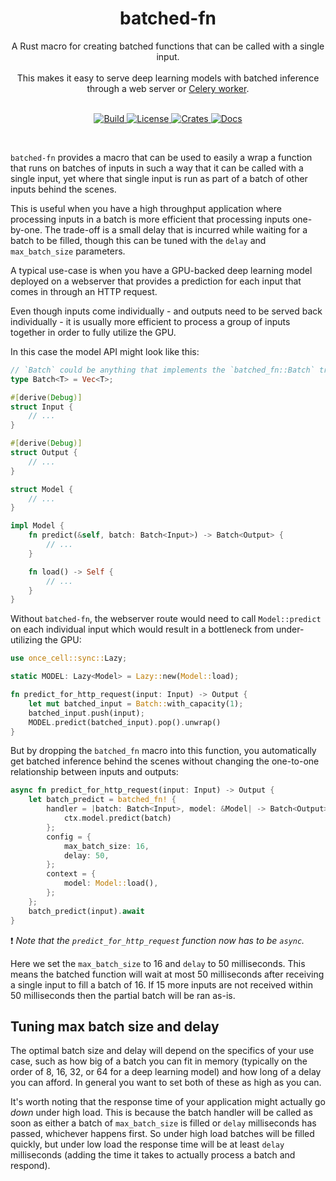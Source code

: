 <div align="center">
    <h1>batched-fn</h1>
    A Rust macro for creating batched functions that can be called with a single input.</br></br>
    This makes it easy to serve deep learning models with batched inference through a web server
    or <a href="https://github.com/rusty-celery/rusty-celery">Celery worker<a>.
</div>
<br/>
<p align="center">
    <a href="https://github.com/epwalsh/batched-fn/actions">
        <img alt="Build" src="https://github.com/epwalsh/batched-fn/workflows/CI/badge.svg?event=push&branch=master">
    </a>
    <a href="https://github.com/epwalsh/batched-fn/blob/master/LICENSE">
        <img alt="License" src="https://img.shields.io/github/license/epwalsh/batched-fn.svg?color=blue&cachedrop">
    </a>
    <a href="https://crates.io/crates/batched-fn">
        <img alt="Crates" src="https://img.shields.io/crates/v/batched-fn.svg?color=blue">
    </a>
    <a href="https://docs.rs/batched-fn/">
        <img alt="Docs" src="https://img.shields.io/badge/docs.rs-API%20docs-blue">
    </a>
</p>
<br/>

`batched-fn` provides a macro that can be used to easily a wrap a function that runs on
batches of inputs in such a way that it can be called with
a single input, yet where that single input is run as part of a batch of other inputs behind
the scenes.

This is useful when you have a high throughput application where processing inputs in a batch
is more efficient that processing inputs one-by-one. The trade-off  is a small delay that is incurred
while waiting for a batch to be filled, though this can be tuned with the
`delay` and `max_batch_size` parameters.

A typical use-case is when you have a GPU-backed deep learning model deployed on a webserver that provides
a prediction for each input that comes in through an HTTP request.

Even though inputs come individually - and outputs need to be served back individually - it
is usually more efficient to process a group of inputs together in order to fully utilize the GPU.

In this case the model API might look like this:

```rust
// `Batch` could be anything that implements the `batched_fn::Batch` trait.
type Batch<T> = Vec<T>;

#[derive(Debug)]
struct Input {
    // ...
}

#[derive(Debug)]
struct Output {
    // ...
}

struct Model {
    // ...
}

impl Model {
    fn predict(&self, batch: Batch<Input>) -> Batch<Output> {
        // ...
    }

    fn load() -> Self {
        // ...
    }
}
```

Without `batched-fn`, the webserver route would need to call `Model::predict` on each
individual input which would result in a bottleneck from under-utilizing the GPU:

```rust
use once_cell::sync::Lazy;

static MODEL: Lazy<Model> = Lazy::new(Model::load);

fn predict_for_http_request(input: Input) -> Output {
    let mut batched_input = Batch::with_capacity(1);
    batched_input.push(input);
    MODEL.predict(batched_input).pop().unwrap()
}
```

But by dropping the `batched_fn` macro into this function, you automatically get batched
inference behind the scenes without changing the one-to-one relationship between inputs and
outputs:

```rust
async fn predict_for_http_request(input: Input) -> Output {
    let batch_predict = batched_fn! {
        handler = |batch: Batch<Input>, model: &Model| -> Batch<Output> {
            ctx.model.predict(batch)
        };
        config = {
            max_batch_size: 16,
            delay: 50,
        };
        context = {
            model: Model::load(),
        };
    };
    batch_predict(input).await
}
```

❗️ *Note that the `predict_for_http_request` function now has to be `async`.*

Here we set the `max_batch_size` to 16 and `delay`
to 50 milliseconds. This means the batched function will wait at most 50 milliseconds after receiving a single
input to fill a batch of 16. If 15 more inputs are not received within 50 milliseconds
then the partial batch will be ran as-is.

## Tuning max batch size and delay

The optimal batch size and delay will depend on the specifics of your use case, such as how big of a batch you can fit in memory
(typically on the order of 8, 16, 32, or 64 for a deep learning model) and how long of a delay you can afford.
In general you want to set both of these as high as you can.

It's worth noting that the response time of your application might actually go *down* under high load.
This is because the batch handler will be called as soon as either a batch of `max_batch_size` is filled or `delay` milliseconds
has passed, whichever happens first.
So under high load batches will be filled quickly, but under low load the response time will be at least `delay` milliseconds (adding the time
it takes to actually process a batch and respond).
